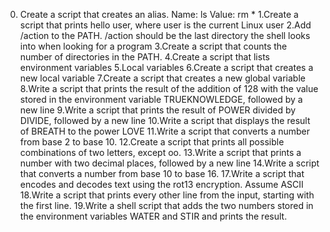 0. Create a script that creates an alias. Name: ls Value: rm *
1.Create a script that prints hello user, where user is the current Linux user
2.Add /action to the PATH. /action should be the last directory the shell looks into when looking for a program
3.Create a script that counts the number of directories in the PATH.
4.Create a script that lists environment variables
5.Local variables
6.Create a script that creates a new local variable
7.Create a script that creates a new global variable
8.Write a script that prints the result of the addition of 128 with the value stored in the environment variable TRUEKNOWLEDGE, followed by a new line
9.Write a script that prints the result of POWER divided by DIVIDE, followed by a new line
10.Write a script that displays the result of BREATH to the power LOVE
11.Write a script that converts a number from base 2 to base 10.
12.Create a script that prints all possible combinations of two letters, except oo.
13.Write a script that prints a number with two decimal places, followed by a new line
14.Write a script that converts a number from base 10 to base 16.
17.Write a script that encodes and decodes text using the rot13 encryption. Assume ASCII
18.Write a script that prints every other line from the input, starting with the first line.
19.Write a shell script that adds the two numbers stored in the environment variables WATER and STIR and prints the result.
